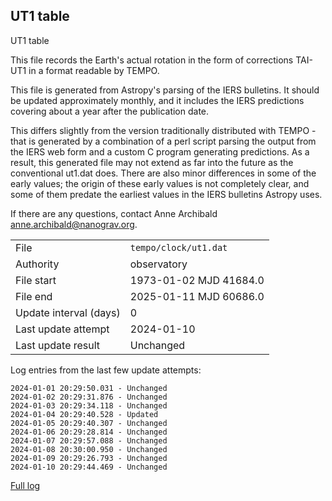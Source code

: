 
## UT1 table

UT1 table

This file records the Earth's actual rotation in the form of
corrections TAI-UT1 in a format readable by TEMPO.

This file is generated from Astropy's parsing of the IERS
bulletins. It should be updated approximately monthly, and it
includes the IERS predictions covering about a year after the
publication date.

This differs slightly from the version traditionally distributed
with TEMPO - that is generated by a combination of a perl script
parsing the output from the IERS web form and a custom C program
generating predictions. As a result, this generated file may not
extend as far into the future as the conventional ut1.dat does.
There are also minor differences in some of the early values; the
origin of these early values is not completely clear, and some of
them predate the earliest values in the IERS bulletins Astropy uses.

If there are any questions, contact Anne Archibald
<anne.archibald@nanograv.org>.

|     |     |
|:--- |:--- |
| File | `tempo/clock/ut1.dat` |
| Authority | observatory |
| File start | 1973-01-02 MJD 41684.0 |
| File end | 2025-01-11 MJD 60686.0 |
| Update interval (days) | 0 |
| Last update attempt | 2024-01-10 |
| Last update result | Unchanged |

Log entries from the last few update attempts:
```
2024-01-01 20:29:50.031 - Unchanged
2024-01-02 20:29:31.876 - Unchanged
2024-01-03 20:29:34.118 - Unchanged
2024-01-04 20:29:40.528 - Updated
2024-01-05 20:29:40.307 - Unchanged
2024-01-06 20:29:28.814 - Unchanged
2024-01-07 20:29:57.088 - Unchanged
2024-01-08 20:30:00.950 - Unchanged
2024-01-09 20:29:26.793 - Unchanged
2024-01-10 20:29:44.469 - Unchanged
```
[Full log](https://raw.githubusercontent.com/ipta/pulsar-clock-corrections/main/log/tempo/clock/ut1.dat.log)
